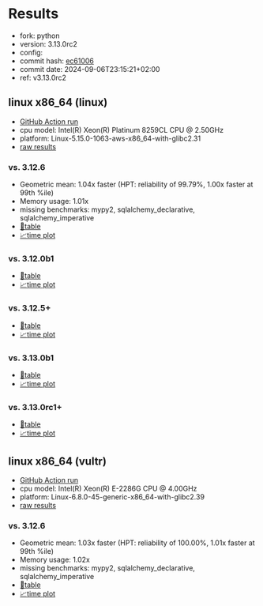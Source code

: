 # Results

- fork: python
- version: 3.13.0rc2
- config: 
- commit hash: [ec61006](https://github.com/python/cpython/commit/ec61006)
- commit date: 2024-09-06T23:15:21+02:00
- ref: v3.13.0rc2

## linux x86_64 (linux)

- [GitHub Action run](https://github.com/facebookexperimental/free-threading-benchmarking/actions/runs/10952947660)
- cpu model: Intel(R) Xeon(R) Platinum 8259CL CPU @ 2.50GHz
- platform: Linux-5.15.0-1063-aws-x86_64-with-glibc2.31
- [raw results](bm-20240906-linux-x86_64-python-v3.13.0rc2-3.13.0rc2-ec61006.json)

### vs. 3.12.6

- Geometric mean: 1.04x faster (HPT: reliability of 99.79%, 1.00x faster at 99th %ile)
- Memory usage: 1.01x
- missing benchmarks: mypy2, sqlalchemy_declarative, sqlalchemy_imperative
- [📄table](bm-20240906-linux-x86_64-python-v3.13.0rc2-3.13.0rc2-ec61006-vs-3.12.6.md)
- [📈time plot](bm-20240906-linux-x86_64-python-v3.13.0rc2-3.13.0rc2-ec61006-vs-3.12.6.svg)

### vs. 3.12.0b1

- [📄table](bm-20240906-linux-x86_64-python-v3.13.0rc2-3.13.0rc2-ec61006-vs-3.12.0b1.md)
- [📈time plot](bm-20240906-linux-x86_64-python-v3.13.0rc2-3.13.0rc2-ec61006-vs-3.12.0b1.svg)

### vs. 3.12.5+

- [📄table](bm-20240906-linux-x86_64-python-v3.13.0rc2-3.13.0rc2-ec61006-vs-3.12.5%2B.md)
- [📈time plot](bm-20240906-linux-x86_64-python-v3.13.0rc2-3.13.0rc2-ec61006-vs-3.12.5%2B.svg)

### vs. 3.13.0b1

- [📄table](bm-20240906-linux-x86_64-python-v3.13.0rc2-3.13.0rc2-ec61006-vs-3.13.0b1.md)
- [📈time plot](bm-20240906-linux-x86_64-python-v3.13.0rc2-3.13.0rc2-ec61006-vs-3.13.0b1.svg)

### vs. 3.13.0rc1+

- [📄table](bm-20240906-linux-x86_64-python-v3.13.0rc2-3.13.0rc2-ec61006-vs-3.13.0rc1%2B.md)
- [📈time plot](bm-20240906-linux-x86_64-python-v3.13.0rc2-3.13.0rc2-ec61006-vs-3.13.0rc1%2B.svg)

## linux x86_64 (vultr)

- [GitHub Action run](https://github.com/facebookexperimental/free-threading-benchmarking/actions/runs/10965256084)
- cpu model: Intel(R) Xeon(R) E-2286G CPU @ 4.00GHz
- platform: Linux-6.8.0-45-generic-x86_64-with-glibc2.39
- [raw results](bm-20240906-vultr-x86_64-python-v3.13.0rc2-3.13.0rc2-ec61006.json)

### vs. 3.12.6

- Geometric mean: 1.03x faster (HPT: reliability of 100.00%, 1.01x faster at 99th %ile)
- Memory usage: 1.02x
- missing benchmarks: mypy2, sqlalchemy_declarative, sqlalchemy_imperative
- [📄table](bm-20240906-vultr-x86_64-python-v3.13.0rc2-3.13.0rc2-ec61006-vs-3.12.6.md)
- [📈time plot](bm-20240906-vultr-x86_64-python-v3.13.0rc2-3.13.0rc2-ec61006-vs-3.12.6.svg)

